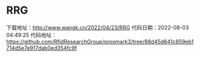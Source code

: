# RRG
下载地址：http://www.wangk.cn/2022/04/23/RRG
代码日期：2022-08-03 04:49:25
代码地址：https://github.com/RfidResearchGroup/proxmark3/tree/88d45d641c859eb1714d5e7e917dab0ed354fc9f
